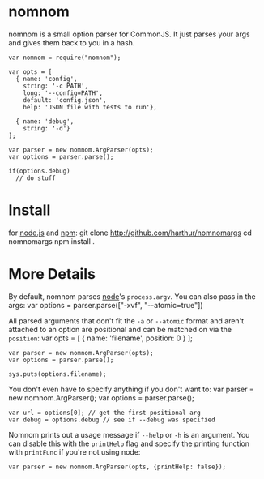 # nomnom
nomnom is a small option parser for CommonJS. It just parses your args and gives them back to you in a hash.

	var nomnom = require("nomnom");
	
	var opts = [
	  { name: 'config',
	    string: '-c PATH',
	    long: '--config=PATH',
	    default: 'config.json',
	    help: 'JSON file with tests to run'},
	
	  { name: 'debug',
	    string: '-d'}
	];

	var parser = new nomnom.ArgParser(opts);
	var options = parser.parse();

	if(options.debug)
	  // do stuff

# Install
for [node.js](http://nodejs.org/) and [npm](http://github.com/isaacs/npm):
	git clone http://github.com/harthur/nomnomargs
	cd nomnomargs
	npm install .

# More Details
By default, nomnom parses [node](http://nodejs.org/)'s `process.argv`. You can also pass in the args:
	var options = parser.parse(["-xvf", "--atomic=true"])
	
All parsed arguments that don't fit the `-a` or `--atomic` format and aren't attached to an option are positional and can be matched on via the `position`:
	var opts = [
	  { name: 'filename',
	    position: 0
          }
	];
	
	var parser = new nomnom.ArgParser(opts);
	var options = parser.parse();
	
	sys.puts(options.filename);
	
You don't even have to specify anything if you don't want to:
	var parser = new nomnom.ArgParser();
	var options = parser.parse();
	
	var url = options[0]; // get the first positional arg
	var debug = options.debug // see if --debug was specified
	
Nomnom prints out a usage message if `--help` or `-h` is an argument. You can disable this with the `printHelp` flag and specify the printing function with `printFunc` if you're not using node:

	var parser = new nomnom.ArgParser(opts, {printHelp: false});
